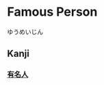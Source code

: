 # Famous Person
ゆうめいじん

## Kanji
### [有](Kanji/kanji-dict/有.md)[名](Kanji/kanji-dict/名.md)[人](Vocabulary/人.md)